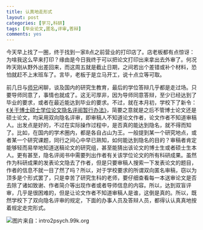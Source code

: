 ```yaml
---
title: 认真地走形式
layout: post
categories: [学习,科研]
tags: [毕业论文,匿名,评审,答辩]
comments: yes
---
```


今天早上找了一圈，终于找到一家8点之前营业的打印店了。店老板都有点惊讶：为啥我这么早来打印？缘由是今日我终于可以把论文打印出来拿出去外审了。何况昨天刚从野外出差回来，而这周五就是截止日期，之间若出个差错或补个材料，恐怕就赶不上末班车了。言毕，老板于是立马开工，说十点立等可取。

前几日与[师兄](http://mypage.zju.edu.cn/wangyp_214)闲聊，谈及国内的研究生教育，最后的学位答辩几乎都是走过场。只要导师同意了，事情也就成了。这无可厚非，因为导师同意答辩，至少已经达到了毕业的要求，或者在最近能达到毕业的要求。不过，就在本月初，学校下了新令：[《关于博士硕士学位论文隐名评阅暂行办法》](http://grs.zju.edu.cn/News/html/grs/xwsqjgf/xwsq/xwsq_tz/2014-06-04/281-20140604145806.html)，简要之意就是之后不管博士论文还是硕士论文，均采用双向隐名评审，即审稿人不知道论文作者，论文作者不知道审稿人。出发点是好的，不过在实际操作过程中，是否真的能达到隐名，就不得而知了。比如，在国内的学术圈内，都是各自占山为王。一般提到某一个研究地点，或者某一个研究课题，同行之间心中早已熟知，如何能达到隐名的目的？审稿者肯定能够轻而易举地知道送稿论文的研究组，甚至能猜出该论文的博士生或者硕士生本人。更有甚至，隐名评阅书中需要列出作者有关该学位论文的所有科研成果。虽然作为科研成果的发表论文隐去了作者，但是只要审稿人搜索一下发表论文的题目，作者的信息不就一目了然了吗？所以，对于学校要求的所谓双向匿名审稿，窃以为顶多是个形式罢了，只是幸苦了研究生科的老师，要仔细查看每一本送审论文是否去除了诸如致谢、作者简介等出现作者或者导师信息的内容。所以，达到双盲评审，几乎是很困难的，但是让论文作者不知道审稿人是谁，这倒是真的。所以，既然学校下了双向隐名评审的规定，下面的办事人员及答辩人员，都得认认真真地按着规定走完形式。

![图片来自：intro2psych.99k.org](http://sixf.org/files/images/2014/06/single-double-blind.gif)